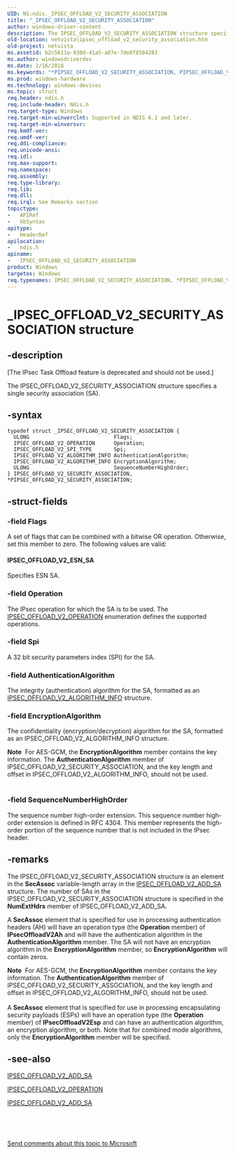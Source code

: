 ```yaml
---
UID: NS:ndis._IPSEC_OFFLOAD_V2_SECURITY_ASSOCIATION
title: "_IPSEC_OFFLOAD_V2_SECURITY_ASSOCIATION"
author: windows-driver-content
description: The IPSEC_OFFLOAD_V2_SECURITY_ASSOCIATION structure specifies a single security association (SA).
old-location: netvista\ipsec_offload_v2_security_association.htm
old-project: netvista
ms.assetid: b2c5611e-930d-41a5-a07e-7de8f8584283
ms.author: windowsdriverdev
ms.date: 2/16/2018
ms.keywords: "*PIPSEC_OFFLOAD_V2_SECURITY_ASSOCIATION, PIPSEC_OFFLOAD_V2_SECURITY_ASSOCIATION, ndis/PIPSEC_OFFLOAD_V2_SECURITY_ASSOCIATION, PIPSEC_OFFLOAD_V2_SECURITY_ASSOCIATION structure pointer [Network Drivers Starting with Windows Vista], task_offload_IPsecv2_ref_ccf0a55c-3609-4e15-928a-e46113b96df0.xml, _IPSEC_OFFLOAD_V2_SECURITY_ASSOCIATION, IPSEC_OFFLOAD_V2_SECURITY_ASSOCIATION structure [Network Drivers Starting with Windows Vista], IPSEC_OFFLOAD_V2_SECURITY_ASSOCIATION, netvista.ipsec_offload_v2_security_association, ndis/IPSEC_OFFLOAD_V2_SECURITY_ASSOCIATION"
ms.prod: windows-hardware
ms.technology: windows-devices
ms.topic: struct
req.header: ndis.h
req.include-header: Ndis.h
req.target-type: Windows
req.target-min-winverclnt: Supported in NDIS 6.1 and later.
req.target-min-winversvr: 
req.kmdf-ver: 
req.umdf-ver: 
req.ddi-compliance: 
req.unicode-ansi: 
req.idl: 
req.max-support: 
req.namespace: 
req.assembly: 
req.type-library: 
req.lib: 
req.dll: 
req.irql: See Remarks section
topictype:
-	APIRef
-	kbSyntax
apitype:
-	HeaderDef
apilocation:
-	ndis.h
apiname:
-	IPSEC_OFFLOAD_V2_SECURITY_ASSOCIATION
product: Windows
targetos: Windows
req.typenames: IPSEC_OFFLOAD_V2_SECURITY_ASSOCIATION, *PIPSEC_OFFLOAD_V2_SECURITY_ASSOCIATION
---
```


# _IPSEC_OFFLOAD_V2_SECURITY_ASSOCIATION structure


## -description


<p class="CCE_Message">[The IPsec Task Offload feature is deprecated and should not be used.]

The IPSEC_OFFLOAD_V2_SECURITY_ASSOCIATION structure specifies a single security association
  (SA).


## -syntax


````
typedef struct _IPSEC_OFFLOAD_V2_SECURITY_ASSOCIATION {
  ULONG                           Flags;
  IPSEC_OFFLOAD_V2_OPERATION      Operation;
  IPSEC_OFFLOAD_V2_SPI_TYPE       Spi;
  IPSEC_OFFLOAD_V2_ALGORITHM_INFO AuthenticationAlgorithm;
  IPSEC_OFFLOAD_V2_ALGORITHM_INFO EncryptionAlgorithm;
  ULONG                           SequenceNumberHighOrder;
} IPSEC_OFFLOAD_V2_SECURITY_ASSOCIATION, *PIPSEC_OFFLOAD_V2_SECURITY_ASSOCIATION;
````


## -struct-fields




### -field Flags

A set of flags that can be combined with a bitwise OR operation. Otherwise, set this member to
     zero. The following values are valid:
     





#### IPSEC_OFFLOAD_V2_ESN_SA

Specifies ESN SA.


### -field Operation

The IPsec operation for which the SA is to be used. The 
     <a href="..\ndis\ne-ndis-_ipsec_offload_v2_operation.md">
     IPSEC_OFFLOAD_V2_OPERATION</a> enumeration defines the supported operations.


### -field Spi

A 32 bit security parameters index (SPI) for the SA.


### -field AuthenticationAlgorithm

The integrity (authentication) algorithm for the SA, formatted as an 
     <a href="..\ndis\ns-ndis-_ipsec_offload_v2_algorithm_info.md">
     IPSEC_OFFLOAD_V2_ALGORITHM_INFO</a> structure.


### -field EncryptionAlgorithm

The confidentiality (encryption/decryption) algorithm for the SA, formatted as an
     IPSEC_OFFLOAD_V2_ALGORITHM_INFO structure. 
     

<div class="alert"><b>Note</b>  For AES-GCM, the 
     <b>EncryptionAlgorithm</b> member contains the key information. The 
     <b>AuthenticationAlgorithm</b> member of IPSEC_OFFLOAD_V2_SECURITY_ASSOCIATION, and the key length and
     offset in IPSEC_OFFLOAD_V2_ALGORITHM_INFO, should not be used.</div>
<div> </div>

### -field SequenceNumberHighOrder

The sequence number high-order extension. This sequence number high-order extension is defined in
     RFC 4304. This member represents the high-order portion of the sequence number that is not included in
     the IPsec header.


## -remarks



The IPSEC_OFFLOAD_V2_SECURITY_ASSOCIATION structure is an element in the 
    <b>SecAssoc</b> variable-length array in the 
    <a href="..\ndis\ns-ndis-_ipsec_offload_v2_add_sa.md">IPSEC_OFFLOAD_V2_ADD_SA</a> structure.
    The number of SAs in the IPSEC_OFFLOAD_V2_SECURITY_ASSOCIATION structure is specified in the 
    <b>NumExtHdrs</b> member of IPSEC_OFFLOAD_V2_ADD_SA.

A 
    <b>SecAssoc</b> element that is specified for use in processing authentication headers (AH) will have an
    operation type (the 
    <b>Operation</b> member) of 
    <b>IPsecOffloadV2Ah</b> and will have the authentication algorithm in the 
    <b>AuthenticationAlgorithm</b> member. The SA will not have an encryption algorithm in the 
    <b>EncryptionAlgorithm</b> member, so 
    <b>EncryptionAlgorithm</b> will contain zeros.

<div class="alert"><b>Note</b>  For AES-GCM, the 
    <b>EncryptionAlgorithm</b> member contains the key information. The 
    <b>AuthenticationAlgorithm</b> member of IPSEC_OFFLOAD_V2_SECURITY_ASSOCIATION, and the key length and
    offset in IPSEC_OFFLOAD_V2_ALGORITHM_INFO, should not be used.</div>
<div> </div>
A 
    <b>SecAssoc</b> element that is specified for use in processing encapsulating security payloads (ESPs)
    will have an operation type (the 
    <b>Operation</b> member) of 
    <b>IPsecOffloadV2Esp</b> and can have an authentication algorithm, an encryption algorithm, or both. Note
    that for combined mode algorithms, only the 
    <b>EncryptionAlgorithm</b> member will be specified.




## -see-also

<a href="..\ndis\ns-ndis-_ipsec_offload_v2_add_sa.md">IPSEC_OFFLOAD_V2_ADD_SA</a>



<a href="..\ndis\ne-ndis-_ipsec_offload_v2_operation.md">IPSEC_OFFLOAD_V2_OPERATION</a>



<a href="..\ndis\ns-ndis-_ipsec_offload_v2_add_sa.md">IPSEC_OFFLOAD_V2_ADD_SA</a>



 

 

<a href="mailto:wsddocfb@microsoft.com?subject=Documentation%20feedback [netvista\netvista]:%20IPSEC_OFFLOAD_V2_SECURITY_ASSOCIATION structure%20 RELEASE:%20(2/16/2018)&amp;body=%0A%0APRIVACY STATEMENT%0A%0AWe use your feedback to improve the documentation. We don't use your email address for any other purpose, and we'll remove your email address from our system after the issue that you're reporting is fixed. While we're working to fix this issue, we might send you an email message to ask for more info. Later, we might also send you an email message to let you know that we've addressed your feedback.%0A%0AFor more info about Microsoft's privacy policy, see http://privacy.microsoft.com/en-us/default.aspx." title="Send comments about this topic to Microsoft">Send comments about this topic to Microsoft</a>


